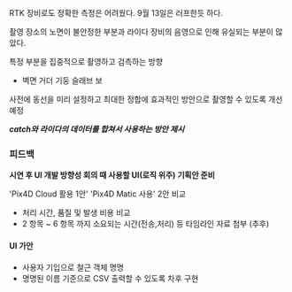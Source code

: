 RTK 장비로도 정확한 측정은 어려웠다.
9월 13일은 러프한듯 하다.

촬영 장소의 노면이 불안정한 부분과 라이다 장비의 음영으로 인해 유실되는 부분이 많았다.

특정 부분을 집중적으로 촬영하고 검측하는 방향
- 벽면 거더 기둥 슬래브 보 

사전에 동선을 미리 설정하고 최대한 정합에 효과적인 방안으로 촬영할 수 있도록 개선 예정

***catch와 라이다의 데이터를 합쳐서 사용하는 방안 제시***



###  피드백 

**시연 후 UI 개발 방향성 회의 때 사용할 UI(로직 위주) 기획안 준비**


'Pix4D Cloud 활용 1안'  'Pix4D Matic 사용' 2안 비교 
- 처리 시간, 품질 및 발생 비용 비교
- 2 항목 ~ 6 항목 까지 소요되는 시간(전송,처리) 등 타임라인 자료 첨부 (추후)
  


####  UI 가안
- 사용자 기입으로 철근 객체 명명
- 명명된 이름 기준으로 CSV 출력할 수 있도록 차후 구현